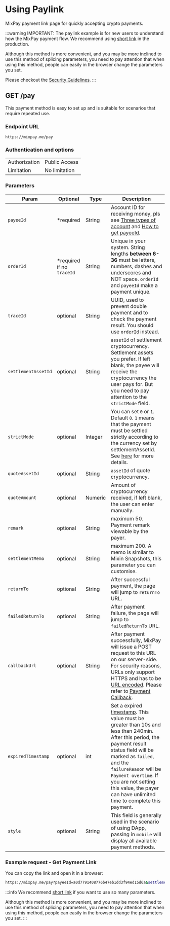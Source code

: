 # Using Paylink

MixPay payment link page for quickly accepting crypto payments.

:::warning
IMPORTANT: The paylink example is for new users to understand how the MixPay payment flow. We recommend using [short link](/api/payments/one-time-payment) in the production.

Although this method is more convenient, and you may be more inclined to use this method of splicing parameters, you need to pay attention that when using this method, people can easily in the browser change the parameters you set.

Please checkout the [Security Guidelines](/guides/security-guidelines).
:::


## GET /pay

This payment method is easy to set up and is suitable for scenarios that require repeated use.

### Endpoint URL

```
https://mixpay.me/pay
```

### Authentication and options

|  |  |
| -- | -- |
| Authorization | Public Access |
| Limitation | No limitation |

### Parameters

|  Param | Optional | Type | Description |
| --- | --- | --- | --- |
| `payeeId` | <span class="required">*required</span> | String |  Account ID for receiving money, pls see [Three types of account](/guides/integration-verview#three-types-of-account) and [How to get payeeId](/guides/integration-verview#payee-id). |
| `orderId` | <span class="required">*required</span> if no `traceId` | String | Unique in your system. String lengths **between 6-36** must be letters, numbers, dashes and underscores and NOT space. `orderId` and `payeeId` make a payment unique. |
| `traceId` | optional | String |  UUID, used to prevent double payment and to check the payment result. You should use `orderId` instead.  |
| `settlementAssetId` | optional | String | `assetId` of settlement cryptocurrency. Settlement assets you prefer. If left blank, the payee will receive the cryptocurrency the user pays for. But you need to pay attention to the `strictMode` field. |
| `strictMode` | optional | Integer | You can set `0` or `1`. Default `0`. `1` means that the payment must be settled strictly according to the currency set by settlementAssetId. See [here](/api/strict-mode) for more details.|
| `quoteAssetId` | optional | String | `assetId` of quote cryptocurrency.|
| `quoteAmount` | optional | Numeric | Amount of cryptocurrency received, if left blank, the user can enter manually. |
| `remark` | optional | String |  maximum 50. Payment remark viewable by the payer. |
| `settlementMemo` | optional | String | maximum 200. A memo is similar to Mixin Snapshots, this parameter you can customise. |
| `returnTo` | optional | String | After successful payment, the page will jump to `returnTo` URL. |
| `failedReturnTo` | optional | String | After payment failure, the page will jump to `failedReturnTo` URL. |
| `callbackUrl` | optional | String | After payment successfully, MixPay will issue a POST request to this URL on our server-side. For security reasons, URLs only support HTTPS and has to be [URL encoded](https://www.w3schools.com/tags/ref_urlencode.ASP). Please refer to [Payment Callback](/api/payments/payment-callback). |
| `expiredTimestamp` | optional | int | Set a expired [timestamp](https://en.wikipedia.org/wiki/Unix_time). This value must be greater than 10s and less than 240min. After this period, the payment result status field will be marked as `failed`, and the `failureReason` will be `Payment overtime`. If you are not setting this value, the payer can have unlimited time to complete this payment. |
| `style` | optional | String | This field is generally used in the scenario of using DApp, passing in `mobile` will display all available payment methods. |


### Example request - Get Payment Link

You can copy the link and open it in a browser:

```bash
https://mixpay.me/pay?payeeId=a0d7791408776b47eb1dd3f94ed15d6a&settlementAssetId=c6d0c728-2624-429b-8e0d-d9d19b6592fa&quoteAssetId=usd&quoteAmount=10
```

:::info
We recommend [short link](/api/payments/one-time-payment) if you want to use so many parameters.

Although this method is more convenient, and you may be more inclined to use this method of splicing parameters, you need to pay attention that when using this method, people can easily in the browser change the parameters you set.
:::